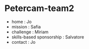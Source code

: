 # Petercam-team2


- home : Jo
- mission : Safia
- challenge : Miriam
- skills-based sponsorship : Salvatore
- contact : Jo
